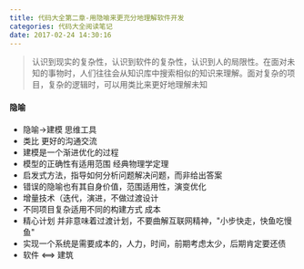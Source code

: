 ```yaml
---
title: 代码大全第二章-用隐喻来更充分地理解软件开发
categories: 代码大全阅读笔记
date: 2017-02-24 14:30:16
---
```



>认识到现实的复杂性，认识到软件的复杂性，认识到人的局限性。在面对未知的事物时，人们往往会从知识库中搜索相似的知识来理解。面对复杂的项目，复杂的逻辑时，可以用类比来更好地理解未知
	
#### 隐喻

* 隐喻->建模  思维工具
* 类比 更好的沟通交流
* 建模是一个渐进优化的过程 
* 模型的正确性有适用范围  经典物理学定理  
* 启发式方法，指导如何分析问题解决问题，而非给出答案
* 错误的隐喻也有其自身价值，范围适用性，演变优化
* 增量技术（迭代，演进，不做过渡设计
* 不同项目复杂适用不同的构建方式 成本
* 精心计划 并非意味着过渡计划，不要曲解互联网精神，"小步快走，快鱼吃慢鱼" 
* 实现一个系统是需要成本的，人力，时间，前期考虑太少，后期肯定要还债
* 软件 <==> 建筑
